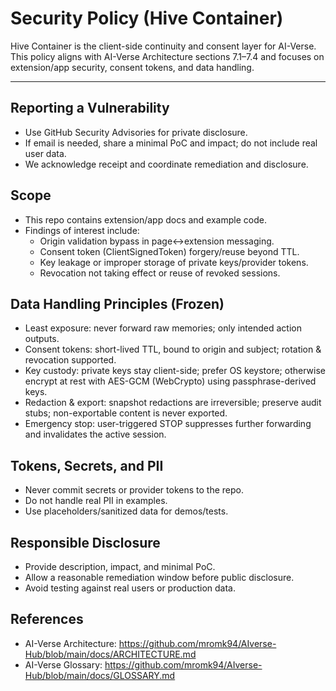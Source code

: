 # Security Policy (Hive Container)

Hive Container is the client-side continuity and consent layer for AI-Verse. This policy aligns with AI-Verse Architecture sections 7.1–7.4 and focuses on extension/app security, consent tokens, and data handling.

---

## Reporting a Vulnerability
- Use GitHub Security Advisories for private disclosure.
- If email is needed, share a minimal PoC and impact; do not include real user data.
- We acknowledge receipt and coordinate remediation and disclosure.

## Scope
- This repo contains extension/app docs and example code.
- Findings of interest include:
  - Origin validation bypass in page↔extension messaging.
  - Consent token (ClientSignedToken) forgery/reuse beyond TTL.
  - Key leakage or improper storage of private keys/provider tokens.
  - Revocation not taking effect or reuse of revoked sessions.

## Data Handling Principles (Frozen)
- Least exposure: never forward raw memories; only intended action outputs.
- Consent tokens: short-lived TTL, bound to origin and subject; rotation & revocation supported.
- Key custody: private keys stay client-side; prefer OS keystore; otherwise encrypt at rest with AES-GCM (WebCrypto) using passphrase-derived keys.
- Redaction & export: snapshot redactions are irreversible; preserve audit stubs; non-exportable content is never exported.
- Emergency stop: user-triggered STOP suppresses further forwarding and invalidates the active session.

## Tokens, Secrets, and PII
- Never commit secrets or provider tokens to the repo.
- Do not handle real PII in examples.
- Use placeholders/sanitized data for demos/tests.

## Responsible Disclosure
- Provide description, impact, and minimal PoC.
- Allow a reasonable remediation window before public disclosure.
- Avoid testing against real users or production data.

## References
- AI-Verse Architecture: https://github.com/mromk94/AIverse-Hub/blob/main/docs/ARCHITECTURE.md
- AI-Verse Glossary: https://github.com/mromk94/AIverse-Hub/blob/main/docs/GLOSSARY.md
